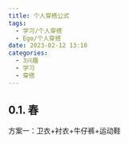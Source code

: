 ```yaml
---
title: 个人穿搭公式
tags:
  - 学习/个人穿搭
  - Ego/个人穿搭
date: 2023-02-12 13:10
categories:
  - 3兴趣
  - 学习
  - 穿搭
---
```


## 0.1. 春
方案一：卫衣+衬衣+牛仔裤+运动鞋